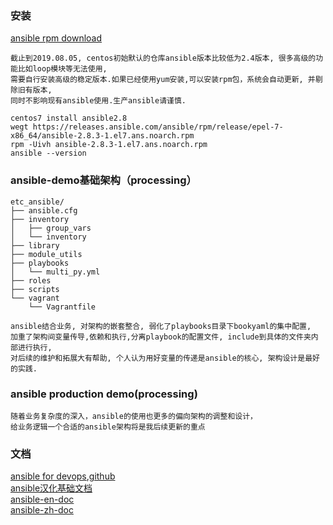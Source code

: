 ### 安装
[ansible rpm download][1]
```
截止到2019.08.05, centos初始默认的仓库ansible版本比较低为2.4版本, 很多高级的功能比如loop模块等无法使用,
需要自行安装高级的稳定版本.如果已经使用yum安装,可以安装rpm包，系统会自动更新, 并剔除旧有版本,
同时不影响现有ansible使用.生产ansible请谨慎.

centos7 install ansible2.8
wegt https://releases.ansible.com/ansible/rpm/release/epel-7-x86_64/ansible-2.8.3-1.el7.ans.noarch.rpm
rpm -Uivh ansible-2.8.3-1.el7.ans.noarch.rpm
ansible --version
```

### ansible-demo基础架构（processing）  
```
etc_ansible/
├── ansible.cfg
├── inventory
│   ├── group_vars
│   └── inventory
├── library
├── module_utils
├── playbooks
│   └── multi_py.yml
├── roles
├── scripts
└── vagrant
    └── Vagrantfile
```
```
ansible结合业务, 对架构的嵌套整合, 弱化了playbooks目录下bookyaml的集中配置,  
加重了架构间变量传导,依赖和执行,分离playbook的配置文件, include到具体的文件夹内部进行执行,  
对后续的维护和拓展大有帮助, 个人认为用好变量的传递是ansible的核心, 架构设计是最好的实践.  
```

### ansible production demo(processing)
```
随着业务复杂度的深入，ansible的使用也更多的偏向架构的调整和设计，  
给业务逻辑一个合适的ansible架构将是我后续更新的重点
```

### 文档
[ansible for devops][2],[github][6]  
[ansible汉化基础文档][3]  
[ansible-en-doc][4]  
[ansible-zh-doc][5]

[1]: https://releases.ansible.com/ansible/rpm/release/epel-7-x86_64/
[2]: https://www.ansible.com/resources/ebooks/ansible-for-devops
[3]: http://getansible.com/
[4]: https://docs.ansible.com/ansible/latest/
[5]: https://ansible-tran.readthedocs.io/en/latest/docs/
[6]: https://github.com/geerlingguy/ansible-for-devops

